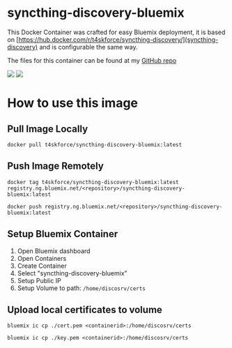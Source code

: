 # syncthing-discovery-bluemix
This Docker Container was crafted for easy Bluemix deployment, it is based on [https://hub.docker.com/r/t4skforce/syncthing-discovery/](syncthing-discovery) and is configurable the same way.

The files for this container can be found at my [GitHub repo](https://github.com/t4skforce/syncthing-discovery-bluemix)

[![](https://images.microbadger.com/badges/image/t4skforce/syncthing-discovery-bluemix.svg)](http://microbadger.com/images/t4skforce/syncthing-discovery-bluemix "Get your own image badge on microbadger.com") [![](https://images.microbadger.com/badges/version/t4skforce/syncthing-discovery-bluemix.svg)](http://microbadger.com/images/t4skforce/syncthing-discovery-bluemix "Get your own version badge on microbadger.com")

# How to use this image

## Pull Image Locally
`docker pull t4skforce/syncthing-discovery-bluemix:latest`

## Push Image Remotely
`docker tag t4skforce/syncthing-discovery-bluemix:latest registry.ng.bluemix.net/<repository>/syncthing-discovery-bluemix:latest`

`docker push registry.ng.bluemix.net/<repository>/syncthing-discovery-bluemix:latest`


## Setup Bluemix Container
1. Open Bluemix dashboard
2. Open Containers
3. Create Container
4. Select "syncthing-discovery-bluemix"
5. Setup Public IP
6. Setup Volume to path: `/home/discosrv/certs`

## Upload local certificates to volume
`bluemix ic cp ./cert.pem <containerid>:/home/discosrv/certs`

`bluemix ic cp ./key.pem <containerid>:/home/discosrv/certs`